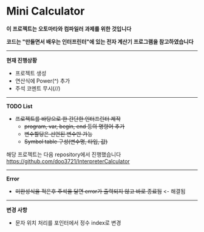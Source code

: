 # Mini Calculator


**이 프로젝트는 오토마타와 컴파일러 과제를 위한 것입니다**

**코드는 "만들면서 배우는 인터프린터"에 있는 전자 계산기 프로그램을 참고하였습니다**

---


**현재 진행상황**
 * 프로젝트 생성
 * 연산식에 Power(^) 추가
 * 주석 코멘트 무시(//)
 

---

**TODO List**
 * ~~프로젝트를 바탕으로 한 간단한 인터프린터 제작~~
   * ~~program, var, begin, end 등의 명령어 추가~~
   * ~~변수할당은 선언된 변수만 가능~~
   * ~~Symbol table 구성(변수명, 타입, 값)~~

해당 프로젝트는 다음 repository에서 진행했습니다
<https://github.com/doo3721/InterpreterCalculator>


---

**Error**
 * ~~미완성식을 적은후 주석을 달면 error가 출력되지 않고 바로 종료됨~~  <- 해결됨

---

**변경 사항**
 * 문자 위치 처리를 포인터에서 정수 index로 변경